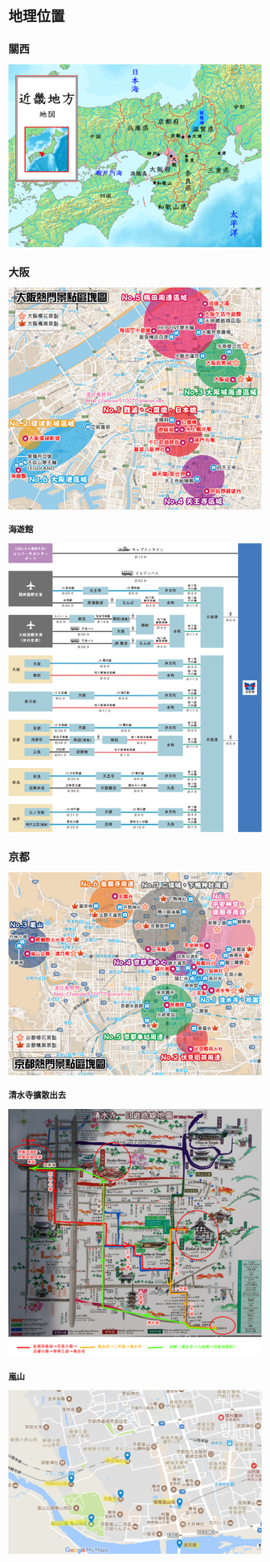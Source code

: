 # 地理位置

## 關西

![](img/20230806221200.png)


## 大阪

![](img/20230806174107.png)
### 海遊館

![](img/20230807223701.png)

## 京都

![](img/20230806173454.png)

### 清水寺擴散出去

![](img/20230807223615.png)

### 嵐山

![](img/20230819200836.png)